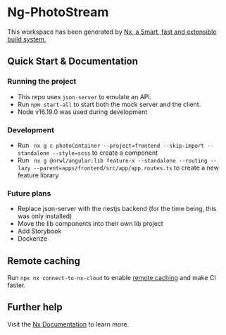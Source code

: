 # Ng-PhotoStream

This workspace has been generated by [Nx, a Smart, fast and extensible build system.](https://nx.dev)

## Quick Start & Documentation

### Running the project

- This repo uses `json-server` to emulate an API.
- Run `npm start-all` to start both the mock server and the client.
- Node v16.19.0 was used during development

### Development

- Run ` nx g c photoContainer --project=frontend --skip-import --standalone --style=scss` to create a component
- Run ` nx g @nrwl/angular:lib feature-x --standalone --routing --lazy --parent=apps/frontend/src/app/app.routes.ts` to
  create a new feature library

### Future plans

- Replace json-server with the nestjs backend (for the time being, this was only installed)
- Move the lib components into their own lib project
- Add Storybook
- Dockerize

## Remote caching

Run `npx nx connect-to-nx-cloud` to enable [remote caching](https://nx.app) and make CI faster.

## Further help

Visit the [Nx Documentation](https://nx.dev) to learn more.

